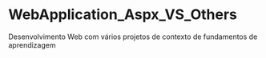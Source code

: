 # WebApplication_Aspx_VS_Others
 Desenvolvimento Web com vários projetos de contexto de fundamentos de aprendizagem
